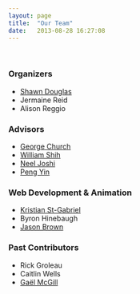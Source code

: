 ```yaml
---
layout: page
title:  "Our Team"
date:   2013-08-28 16:27:08
---
```


</br>

### Organizers

* [Shawn Douglas](http://shawndouglas.com/)
* Jermaine Reid
* Alison Reggio

### Advisors

* [George Church](http://arep.med.harvard.edu/)
* [William Shih](http://research2.dfci.harvard.edu/shih/)
* [Neel Joshi](http://www.joshigroup.seas.harvard.edu/)
* [Peng Yin](http://yin.hms.harvard.edu/)

### Web Development & Animation

* [Kristian St-Gabriel](http://wall.hms.harvard.edu/people/kristian-st-gabriel)
* Byron Hinebaugh
* [Jason Brown](http://pendulumswingmedia.com/)

### Past Contributors

* Rick Groleau
* Caitlin Wells
* [Gaël McGill](http://www.digizyme.com/about/team.html)

